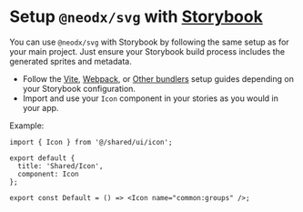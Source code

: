 # Setup `@neodx/svg` with [Storybook](https://storybook.js.org/)

You can use `@neodx/svg` with Storybook by following the same setup as for your main project. Just ensure your Storybook build process includes the generated sprites and metadata.

- Follow the [Vite](./vite.md), [Webpack](./webpack.md), or [Other bundlers](./other.md) setup guides depending on your Storybook configuration.
- Import and use your `Icon` component in your stories as you would in your app.

Example:

```tsx
import { Icon } from '@/shared/ui/icon';

export default {
  title: 'Shared/Icon',
  component: Icon
};

export const Default = () => <Icon name="common:groups" />;
```
